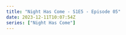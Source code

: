 ```yaml
---
title: "Night Has Come - S1E5 - Episode 05"
date: 2023-12-11T10:07:54Z
series: ["Night Has Come"]
---
```



<mux-player stream-type="on-demand"
  src="https://kp3d-my.sharepoint.com/personal/ryoo_kp3d_onmicrosoft_com/_layouts/15/download.aspx?share=Eb50sSGz_zBHti5XuSEv_ycBv6NAOIRCEREhTAmwwEr9kA" prefer-playback="mse" controls>
  </mux-player>
  
  
  <script src="https://cdn.jsdelivr.net/npm/@mux/mux-player"></script>
  
 <script type="application/ld+json">
 {
  "@context": "https://schema.org/",
  "@type": "VideoObject",
  "name": "Night Has Come - S1E5 - Episode 05",
  "contentUrl": "https://stream.mux.com/vy02IYuRgglvRUWT001CVIee01Nz014Lr01BQjFGiPfL5tH8.m3u8",
  "thumbnailUrl": "https://www.themoviedb.org/t/p/original/aGuBIB79vDDQKcsQUIF5fa5P07b.jpg?width=314&fit_mode=preserve&time=25",
  "uploadDate": "2023-12-11T10:07:54Z",
}

</script>